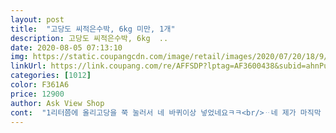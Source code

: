 ```yaml
---
layout: post 
title:  "고당도 씨적은수박, 6kg 미만, 1개" 
description: 고당도 씨적은수박, 6kg  ..
date: 2020-08-05 07:13:10 
img: https://static.coupangcdn.com/image/retail/images/2020/07/20/18/9/1f11c260-dda7-458e-bc7c-4e52281c106f.jpg 
linkUrl: https://link.coupang.com/re/AFFSDP?lptag=AF3600438&subid=ahnPublicAsk&pageKey=1852404784&itemId=3148788748&vendorItemId=71136385187&traceid=V0-113-fbca02b58e677834 
categories: [1012] 
color: F361A6 
price: 12900 
author: Ask View Shop 
cont:  "1리터쯤에 올리고당을 쭉 눌러서 네 바퀴이상 넣었네요ㅋㅋ<br/>ᆢ네 제가 마직막 한개를 샀어요<br/>간만에 달고 시원한ᆢ심지어 냉장되서 와서 시원했어요<br/>남편에겐 비밀로 하고 올리고당수박맛 쥬스를 마시게 줬습니다.<br/><br/>도저히 그냥은  못마셔서 올리고당을 넣어봤네요ㅋㅋ<br/>마지막 한개 남아 구매했는데 잘 먹었어요<br/>맛있대요.<br/>  이제 내일 과육을 먹어보면 바로 들통나겠지요ㅎㅎ<br/>먹어도 먹어봐도 단맛이 안나서요.<br/><br/>바로 먹을수있어 좋았어요<br/>비많이 와서 배송 힘드실까 구매안하려 했는데<br/>수박쥬스에 넣어보기는 처음(사실 쥬스 자체에 처음 넣어봤어요)<br/>씨 없는 수박은 맞는데 고당도는 절대 아니예요... <br/>기냥 수박향만 느껴지는 과즙맛... <br/>복불복인지 단 맛 1도 없음요... <br/>역시 쿠팡에서 과일은 아닌가봐유포장상태는 진짜<br/>아니 씨적은 수박이라더니ᆢ씨 두개봄 ㅋ<br/>아이가 먹더니 물많은 무 같다고 하네요.<br/><br/>완전 중간부분만 썰어서 통에 넣고, 나머지는(아까워라ㅜㅜ)<br/>요즘 계속 비가 많이 오는 와중이라 당도는 정말 ㅋ<br/>웃긴 구입기였습니다ㅎ<br/>장마가 그치면 그때 주문해야겠어요^^<br/>재구매하고 싶어도 품절이네요<br/>저렴한 가격에 샀는데, 쥬스에 올리고당 넣는 경험도 해보게 해주고,<br/>참, 쥬스는  인기만점이어서 다마셨어요 ㅋ<br/>크기는 지름 2526정도 크기도 적당하고<br/>휴롬으로 쥬스만들었어요.<br/><br/>흰색속살도 두껍지 않고 적당해 음쓰도 많이 안나왔네요<br/>" 
---
```

